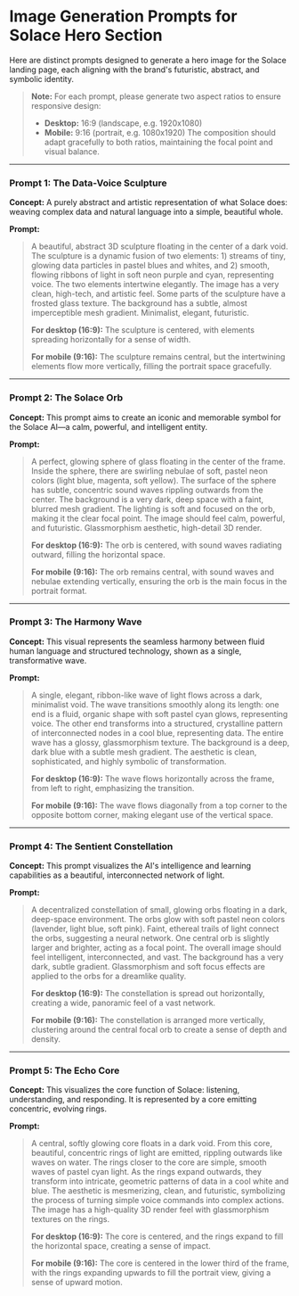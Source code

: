 # Image Generation Prompts for Solace Hero Section

Here are distinct prompts designed to generate a hero image for the Solace landing page, each aligning with the brand's futuristic, abstract, and symbolic identity.

> **Note:** For each prompt, please generate two aspect ratios to ensure responsive design:
>
> - **Desktop:** 16:9 (landscape, e.g. 1920x1080)
> - **Mobile:** 9:16 (portrait, e.g. 1080x1920)
>   The composition should adapt gracefully to both ratios, maintaining the focal point and visual balance.

---

### Prompt 1: The Data-Voice Sculpture

**Concept:** A purely abstract and artistic representation of what Solace does: weaving complex data and natural language into a simple, beautiful whole.

**Prompt:**

> A beautiful, abstract 3D sculpture floating in the center of a dark void. The sculpture is a dynamic fusion of two elements: 1) streams of tiny, glowing data particles in pastel blues and whites, and 2) smooth, flowing ribbons of light in soft neon purple and cyan, representing voice. The two elements intertwine elegantly. The image has a very clean, high-tech, and artistic feel. Some parts of the sculpture have a frosted glass texture. The background has a subtle, almost imperceptible mesh gradient. Minimalist, elegant, futuristic.
>
> **For desktop (16:9):** The sculpture is centered, with elements spreading horizontally for a sense of width.
>
> **For mobile (9:16):** The sculpture remains central, but the intertwining elements flow more vertically, filling the portrait space gracefully.

---

### Prompt 2: The Solace Orb

**Concept:** This prompt aims to create an iconic and memorable symbol for the Solace AI—a calm, powerful, and intelligent entity.

**Prompt:**

> A perfect, glowing sphere of glass floating in the center of the frame. Inside the sphere, there are swirling nebulae of soft, pastel neon colors (light blue, magenta, soft yellow). The surface of the sphere has subtle, concentric sound waves rippling outwards from the center. The background is a very dark, deep space with a faint, blurred mesh gradient. The lighting is soft and focused on the orb, making it the clear focal point. The image should feel calm, powerful, and futuristic. Glassmorphism aesthetic, high-detail 3D render.
>
> **For desktop (16:9):** The orb is centered, with sound waves radiating outward, filling the horizontal space.
>
> **For mobile (9:16):** The orb remains central, with sound waves and nebulae extending vertically, ensuring the orb is the main focus in the portrait format.

---

### Prompt 3: The Harmony Wave

**Concept:** This visual represents the seamless harmony between fluid human language and structured technology, shown as a single, transformative wave.

**Prompt:**

> A single, elegant, ribbon-like wave of light flows across a dark, minimalist void. The wave transitions smoothly along its length: one end is a fluid, organic shape with soft pastel cyan glows, representing voice. The other end transforms into a structured, crystalline pattern of interconnected nodes in a cool blue, representing data. The entire wave has a glossy, glassmorphism texture. The background is a deep, dark blue with a subtle mesh gradient. The aesthetic is clean, sophisticated, and highly symbolic of transformation.
>
> **For desktop (16:9):** The wave flows horizontally across the frame, from left to right, emphasizing the transition.
>
> **For mobile (9:16):** The wave flows diagonally from a top corner to the opposite bottom corner, making elegant use of the vertical space.

---

### Prompt 4: The Sentient Constellation

**Concept:** This prompt visualizes the AI's intelligence and learning capabilities as a beautiful, interconnected network of light.

**Prompt:**

> A decentralized constellation of small, glowing orbs floating in a dark, deep-space environment. The orbs glow with soft pastel neon colors (lavender, light blue, soft pink). Faint, ethereal trails of light connect the orbs, suggesting a neural network. One central orb is slightly larger and brighter, acting as a focal point. The overall image should feel intelligent, interconnected, and vast. The background has a very dark, subtle gradient. Glassmorphism and soft focus effects are applied to the orbs for a dreamlike quality.
>
> **For desktop (16:9):** The constellation is spread out horizontally, creating a wide, panoramic feel of a vast network.
>
> **For mobile (9:16):** The constellation is arranged more vertically, clustering around the central focal orb to create a sense of depth and density.

---

### Prompt 5: The Echo Core

**Concept:** This visualizes the core function of Solace: listening, understanding, and responding. It is represented by a core emitting concentric, evolving rings.

**Prompt:**

> A central, softly glowing core floats in a dark void. From this core, beautiful, concentric rings of light are emitted, rippling outwards like waves on water. The rings closer to the core are simple, smooth waves of pastel cyan light. As the rings expand outwards, they transform into intricate, geometric patterns of data in a cool white and blue. The aesthetic is mesmerizing, clean, and futuristic, symbolizing the process of turning simple voice commands into complex actions. The image has a high-quality 3D render feel with glassmorphism textures on the rings.
>
> **For desktop (16:9):** The core is centered, and the rings expand to fill the horizontal space, creating a sense of impact.
>
> **For mobile (9:16):** The core is centered in the lower third of the frame, with the rings expanding upwards to fill the portrait view, giving a sense of upward motion.
